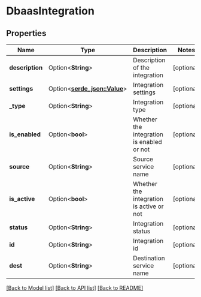 # DbaasIntegration

## Properties

Name | Type | Description | Notes
------------ | ------------- | ------------- | -------------
**description** | Option<**String**> | Description of the integration | [optional]
**settings** | Option<[**serde_json::Value**](.md)> | Integration settings | [optional]
**_type** | Option<**String**> | Integration type | [optional]
**is_enabled** | Option<**bool**> | Whether the integration is enabled or not | [optional]
**source** | Option<**String**> | Source service name | [optional]
**is_active** | Option<**bool**> | Whether the integration is active or not | [optional]
**status** | Option<**String**> | Integration status | [optional]
**id** | Option<**String**> | Integration id | [optional]
**dest** | Option<**String**> | Destination service name | [optional]

[[Back to Model list]](../README.md#documentation-for-models) [[Back to API list]](../README.md#documentation-for-api-endpoints) [[Back to README]](../README.md)


